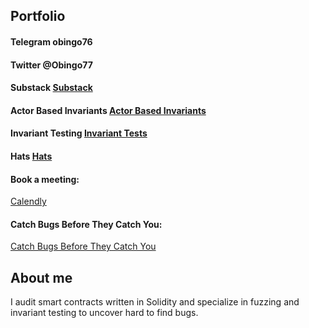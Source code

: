 ## Portfolio

#### Telegram  obingo76
#### Twitter   @Obingo77
#### Substack [Substack](https://obrienmakenzi.substack.com/about)

#### Actor Based Invariants  [Actor Based Invariants](https://github.com/obingo31/Malo-Labs/blob/main/contracts/test/recon/Setup.sol)

#### Invariant Testing [Invariant Tests](https://github.com/obingo31/Malo-Labs/tree/main/contracts/test)

#### Hats [Hats](https://github.com/hats-finance/Intuition-0x538dbadc50cc87b281cd655f1edbc6ebda02a66a/issues/88#issuecomment-2211307912)

#### Book a meeting:
[Calendly](https://calendly.com/obingo76/30min)

#### Catch Bugs Before They Catch You:
[Catch Bugs Before They Catch You](https://open.substack.com/pub/obingo77/p/smart-contract-property-testing?r=3mc0ih&utm_campaign=post&utm_medium=web&showWelcomeOnShare=false)

## About me
I audit smart contracts written in Solidity and specialize in fuzzing and invariant testing to uncover hard to find bugs.
